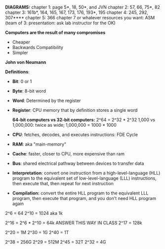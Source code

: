 **DIAGRAMS:**
chapter 1: page 5*, 18, 50*, and JVN
chapter 2: 57, 66, 75*, 82
chapter 3: 161b*, 164, 165, 167, 173, 176, 193*, 195
chapter 4: 245, 292, 307****
chapter 5: 366
chapter 7 or whatever resources you want: ASM (team of 3: presentation: ask lab instructor for the OK)

**Computers are the result of many compromises**
- Cheaper
- Backwards Compatibility
- Simpler

**John von Neumann**


**Definitions**:
- **Bit**: 0 or 1 
- **Byte**: 8-bit word
- **Word**: Determined by the register 
- **Register**: CPU memory that by definition stores a single word

  **64-bit computers vs 32-bit computers:** 2^64 = 2^32 * 2^32
	1,000 vs 1,000,000: twice as wide; 1,000,000 = 1000 * 1000
	
- **CPU**: fetches, decodes, and executes instructions: FDE Cycle
- **RAM**: aka "main-memory"
- **Cache**: faster, closer to CPU, more expensive than ram
- **Bus**: shared electrical pathway between devices to transfer data
- **Interpretation**: convert one instruction from a high-level-language (HLL) program to the equivalent set of low-level-language (LLL) instructions, then execute that, then repeat for next instruction
- **Compilation:** convert the entire HLL program to the equivalent LLL program, then execute that program, and you don't need HLL program again

2^6 = 64
2^10 = 1024 aka 1k

2^16 = 2^6 * 2^10 = 64k                  ANSWER THIS WAY IN CLASS
2^17 = 128k

2^20 = 1M
2^30 = 1G
2^40 = 1T

2^38 = 256G
2^29 = 512M
2^45 = 32T
2^32 = 4G